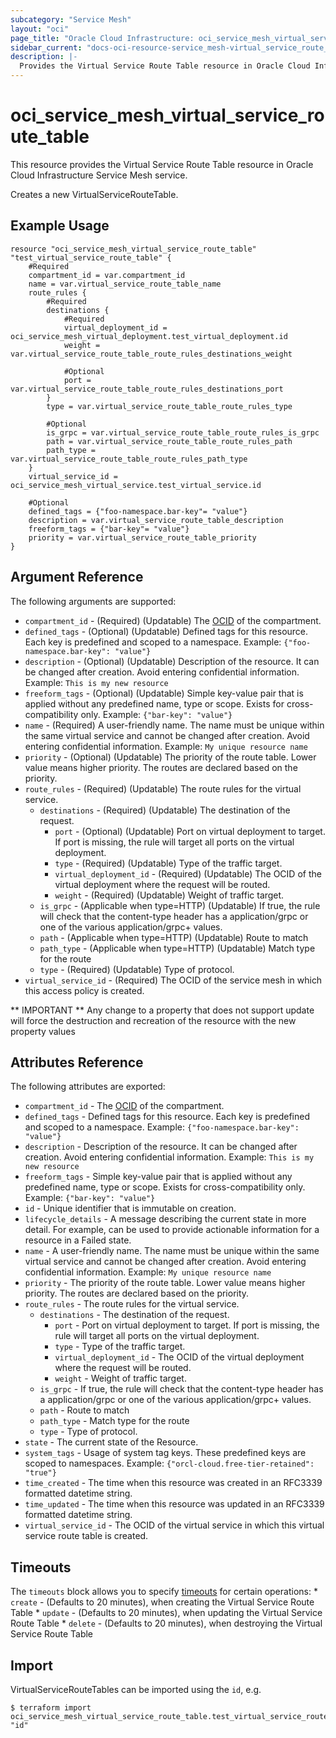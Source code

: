 ```yaml
---
subcategory: "Service Mesh"
layout: "oci"
page_title: "Oracle Cloud Infrastructure: oci_service_mesh_virtual_service_route_table"
sidebar_current: "docs-oci-resource-service_mesh-virtual_service_route_table"
description: |-
  Provides the Virtual Service Route Table resource in Oracle Cloud Infrastructure Service Mesh service
---
```


# oci_service_mesh_virtual_service_route_table
This resource provides the Virtual Service Route Table resource in Oracle Cloud Infrastructure Service Mesh service.

Creates a new VirtualServiceRouteTable.


## Example Usage

```hcl
resource "oci_service_mesh_virtual_service_route_table" "test_virtual_service_route_table" {
	#Required
	compartment_id = var.compartment_id
	name = var.virtual_service_route_table_name
	route_rules {
		#Required
		destinations {
			#Required
			virtual_deployment_id = oci_service_mesh_virtual_deployment.test_virtual_deployment.id
			weight = var.virtual_service_route_table_route_rules_destinations_weight

			#Optional
			port = var.virtual_service_route_table_route_rules_destinations_port
		}
		type = var.virtual_service_route_table_route_rules_type

		#Optional
		is_grpc = var.virtual_service_route_table_route_rules_is_grpc
		path = var.virtual_service_route_table_route_rules_path
		path_type = var.virtual_service_route_table_route_rules_path_type
	}
	virtual_service_id = oci_service_mesh_virtual_service.test_virtual_service.id

	#Optional
	defined_tags = {"foo-namespace.bar-key"= "value"}
	description = var.virtual_service_route_table_description
	freeform_tags = {"bar-key"= "value"}
	priority = var.virtual_service_route_table_priority
}
```

## Argument Reference

The following arguments are supported:

* `compartment_id` - (Required) (Updatable) The [OCID](https://docs.cloud.oracle.com/iaas/Content/General/Concepts/identifiers.htm) of the compartment. 
* `defined_tags` - (Optional) (Updatable) Defined tags for this resource. Each key is predefined and scoped to a namespace. Example: `{"foo-namespace.bar-key": "value"}` 
* `description` - (Optional) (Updatable) Description of the resource. It can be changed after creation. Avoid entering confidential information.  Example: `This is my new resource` 
* `freeform_tags` - (Optional) (Updatable) Simple key-value pair that is applied without any predefined name, type or scope. Exists for cross-compatibility only. Example: `{"bar-key": "value"}` 
* `name` - (Required) A user-friendly name. The name must be unique within the same virtual service and cannot be changed after creation. Avoid entering confidential information.  Example: `My unique resource name` 
* `priority` - (Optional) (Updatable) The priority of the route table. Lower value means higher priority. The routes are declared based on the priority.
* `route_rules` - (Required) (Updatable) The route rules for the virtual service.
	* `destinations` - (Required) (Updatable) The destination of the request.
		* `port` - (Optional) (Updatable) Port on virtual deployment to target. If port is missing, the rule will target all ports on the virtual deployment. 
		* `type` - (Required) (Updatable) Type of the traffic target.
		* `virtual_deployment_id` - (Required) (Updatable) The OCID of the virtual deployment where the request will be routed.
		* `weight` - (Required) (Updatable) Weight of traffic target.
	* `is_grpc` - (Applicable when type=HTTP) (Updatable) If true, the rule will check that the content-type header has a application/grpc or one of the various application/grpc+ values. 
	* `path` - (Applicable when type=HTTP) (Updatable) Route to match
	* `path_type` - (Applicable when type=HTTP) (Updatable) Match type for the route
	* `type` - (Required) (Updatable) Type of protocol.
* `virtual_service_id` - (Required) The OCID of the service mesh in which this access policy is created.


** IMPORTANT **
Any change to a property that does not support update will force the destruction and recreation of the resource with the new property values

## Attributes Reference

The following attributes are exported:

* `compartment_id` - The [OCID](https://docs.cloud.oracle.com/iaas/Content/General/Concepts/identifiers.htm) of the compartment. 
* `defined_tags` - Defined tags for this resource. Each key is predefined and scoped to a namespace. Example: `{"foo-namespace.bar-key": "value"}` 
* `description` - Description of the resource. It can be changed after creation. Avoid entering confidential information.  Example: `This is my new resource` 
* `freeform_tags` - Simple key-value pair that is applied without any predefined name, type or scope. Exists for cross-compatibility only. Example: `{"bar-key": "value"}` 
* `id` - Unique identifier that is immutable on creation.
* `lifecycle_details` - A message describing the current state in more detail. For example, can be used to provide actionable information for a resource in a Failed state.
* `name` - A user-friendly name. The name must be unique within the same virtual service and cannot be changed after creation. Avoid entering confidential information.  Example: `My unique resource name` 
* `priority` - The priority of the route table. Lower value means higher priority. The routes are declared based on the priority.
* `route_rules` - The route rules for the virtual service.
	* `destinations` - The destination of the request.
		* `port` - Port on virtual deployment to target. If port is missing, the rule will target all ports on the virtual deployment. 
		* `type` - Type of the traffic target.
		* `virtual_deployment_id` - The OCID of the virtual deployment where the request will be routed.
		* `weight` - Weight of traffic target.
	* `is_grpc` - If true, the rule will check that the content-type header has a application/grpc or one of the various application/grpc+ values. 
	* `path` - Route to match
	* `path_type` - Match type for the route
	* `type` - Type of protocol.
* `state` - The current state of the Resource.
* `system_tags` - Usage of system tag keys. These predefined keys are scoped to namespaces. Example: `{"orcl-cloud.free-tier-retained": "true"}` 
* `time_created` - The time when this resource was created in an RFC3339 formatted datetime string.
* `time_updated` - The time when this resource was updated in an RFC3339 formatted datetime string.
* `virtual_service_id` - The OCID of the virtual service in which this virtual service route table is created.

## Timeouts

The `timeouts` block allows you to specify [timeouts](https://registry.terraform.io/providers/oracle/oci/latest/docs/guides/changing_timeouts) for certain operations:
	* `create` - (Defaults to 20 minutes), when creating the Virtual Service Route Table
	* `update` - (Defaults to 20 minutes), when updating the Virtual Service Route Table
	* `delete` - (Defaults to 20 minutes), when destroying the Virtual Service Route Table


## Import

VirtualServiceRouteTables can be imported using the `id`, e.g.

```
$ terraform import oci_service_mesh_virtual_service_route_table.test_virtual_service_route_table "id"
```

